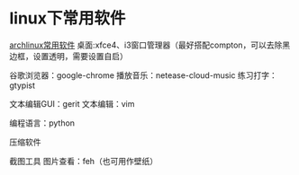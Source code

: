 # linux下常用软件
[archlinux常用软件](http://blog.chinaunix.net/uid-26495963-id-3309581.html)
桌面:xfce4、i3窗口管理器（最好搭配compton，可以去除黑边框，设置透明，需要设置自启）

谷歌浏览器：google-chrome
播放音乐：netease-cloud-music
练习打字：gtypist

文本编辑GUI：gerit
文本编辑：vim

编程语言：python


压缩软件

截图工具
图片查看：feh（也可用作壁纸）

